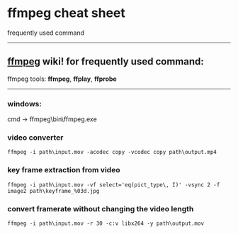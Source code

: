 # ffmpeg cheat sheet
frequently used command

***

## [ffmpeg](https://www.ffmpeg.org/) wiki! for frequently used command:
ffmpeg tools: **ffmpeg**, **ffplay**, **ffprobe**

***

### windows: 
cmd -> ffmpeg\bin\ffmpeg.exe

### video converter
`ffmpeg -i path\input.mov -acodec copy -vcodec copy path\output.mp4`

### key frame extraction from video
`ffmpeg -i path\input.mov -vf select='eq(pict_type\, I)' -vsync 2 -f image2 path\keyframe_%03d.jpg`

### convert framerate without changing the video length
`ffmpeg -i path\input.mov -r 30 -c:v libx264 -y path\output.mov`
